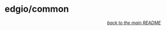 # edgio/common

<p align="right"><em><a href="../../README.md#edgio-common-lib">back to the main README</a></em></p>
